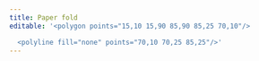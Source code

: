 ```yaml
---
title: Paper fold
editable: '<polygon points="15,10 15,90 85,90 85,25 70,10"/>

  <polyline fill="none" points="70,10 70,25 85,25"/>'
---
```

